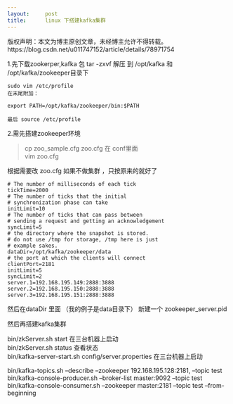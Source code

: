```yaml
---
layout:     post
title:      linux 下搭建kafka集群
---
```

<div id="article_content" class="article_content clearfix csdn-tracking-statistics" data-pid="blog" data-mod="popu_307" data-dsm="post">
								<div class="article-copyright">
					版权声明：本文为博主原创文章，未经博主允许不得转载。					https://blog.csdn.net/u011747152/article/details/78971754				</div>
								            <div id="content_views" class="markdown_views prism-atom-one-dark">
							<!-- flowchart 箭头图标 勿删 -->
							<svg xmlns="http://www.w3.org/2000/svg" style="display: none;"><path stroke-linecap="round" d="M5,0 0,2.5 5,5z" id="raphael-marker-block" style="-webkit-tap-highlight-color: rgba(0, 0, 0, 0);"></path></svg>
							<p>1.先下载zookerper,kafka  包   tar -zxvf  解压    到   /opt/kafka     和  /opt/kafka/zookeeper目录下</p>



<pre class="prettyprint"><code class=" hljs bash"><span class="hljs-built_in">sudo</span> vim /etc/profile 
在末尾附加：

<span class="hljs-keyword">export</span> PATH=/opt/kafka/zookeeper/bin:<span class="hljs-variable">$PATH</span>

最后 <span class="hljs-built_in">source</span> /etc/profile</code></pre>

<p>2.需先搭建zookeeper环境</p>

<blockquote>
  <p>cp    zoo_sample.cfg   zoo.cfg           在 conf里面 <br>
  vim  zoo.cfg   </p>
</blockquote>

<p>根据需要改  zoo.cfg    如果不做集群  ，只按原来的就好了</p>

<pre class="prettyprint"><code class=" hljs vala"><span class="hljs-preprocessor"># The number of milliseconds of each tick</span>
tickTime=<span class="hljs-number">2000</span>
<span class="hljs-preprocessor"># The number of ticks that the initial </span>
<span class="hljs-preprocessor"># synchronization phase can take</span>
initLimit=<span class="hljs-number">10</span>
<span class="hljs-preprocessor"># The number of ticks that can pass between </span>
<span class="hljs-preprocessor"># sending a request and getting an acknowledgement</span>
syncLimit=<span class="hljs-number">5</span>
<span class="hljs-preprocessor"># the directory where the snapshot is stored.</span>
<span class="hljs-preprocessor"># do not use /tmp for storage, /tmp here is just </span>
<span class="hljs-preprocessor"># example sakes.</span>
dataDir=/opt/kafka/zookeeper/data
<span class="hljs-preprocessor"># the port at which the clients will connect</span>
clientPort=<span class="hljs-number">2181</span>
initLimit=<span class="hljs-number">5</span>
syncLimit=<span class="hljs-number">2</span>
server<span class="hljs-number">.1</span>=<span class="hljs-number">192.168</span><span class="hljs-number">.195</span><span class="hljs-number">.149</span>:<span class="hljs-number">2888</span>:<span class="hljs-number">3888</span>
server<span class="hljs-number">.2</span>=<span class="hljs-number">192.168</span><span class="hljs-number">.195</span><span class="hljs-number">.150</span>:<span class="hljs-number">2888</span>:<span class="hljs-number">3888</span>
server<span class="hljs-number">.3</span>=<span class="hljs-number">192.168</span><span class="hljs-number">.195</span><span class="hljs-number">.151</span>:<span class="hljs-number">2888</span>:<span class="hljs-number">3888</span>
</code></pre>

<p>然后在dataDir 里面 （我的例子是data目录下）   新建一个 zookeeper_server.pid    </p>

<p>然后再搭建kafka集群</p>

<p>bin/zkServer.sh start 在三台机器上启动 <br>
bin/zkServer.sh status  查看状态 <br>
bin/kafka-server-start.sh  config/server.properties 在三台机器上启动</p>

<p>bin/kafka-topics.sh –describe –zookeeper 192.168.195.128:2181, –topic test <br>
   bin/kafka-console-producer.sh –broker-list master:9092 –topic test <br>
bin/kafka-console-consumer.sh –zookeeper master:2181 –topic test –from-beginning</p>            </div>
						<link href="https://csdnimg.cn/release/phoenix/mdeditor/markdown_views-9e5741c4b9.css" rel="stylesheet">
                </div>